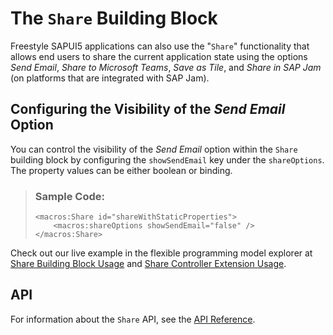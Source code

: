 <!-- loio41b02dfe1ac44d72bb766f5fc3e3d244 -->

# The `Share` Building Block

Freestyle SAPUI5 applications can also use the "`Share`" functionality that allows end users to share the current application state using the options *Send Email*, *Share to Microsoft Teams*, *Save as Tile*, and *Share in SAP Jam* \(on platforms that are integrated with SAP Jam\).



<a name="loio41b02dfe1ac44d72bb766f5fc3e3d244__section_qfd_qdn_j1c"/>

## Configuring the Visibility of the *Send Email* Option

You can control the visibility of the *Send Email* option within the `Share` building block by configuring the `showSendEmail` key under the `shareOptions`. The property values can be either boolean or binding.

> ### Sample Code:  
> ```
> <macros:Share id="shareWithStaticProperties">
>     <macros:shareOptions showSendEmail="false" />
> </macros:Share>
> ```



Check out our live example in the flexible programming model explorer at [Share Building Block Usage](https://ui5.sap.com/test-resources/sap/fe/core/fpmExplorer/index.html#/buildingBlocks/features/shareDefault) and [Share Controller Extension Usage](https://ui5.sap.com/test-resources/sap/fe/core/fpmExplorer/index.html#/controllerExtensions/controllerExtensionsOverview/shareExtensibility).



<a name="loio41b02dfe1ac44d72bb766f5fc3e3d244__section_cvs_phs_j5b"/>

## API

For information about the `Share` API, see the [API Reference](https://ui5.sap.com/#/api/sap.fe.macros.Share).

